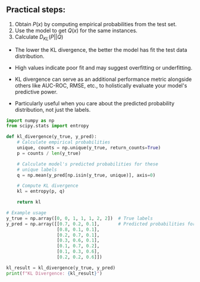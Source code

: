 ## Practical steps:

1. Obtain $P(x)$ by computing empirical probabilities from the test set.
2. Use the model to get $Q(x)$ for the same instances.
3. Calculate $D_{KL}(P||Q)$

- The lower the KL divergence, the better the model has fit the test data distribution.
- High values indicate poor fit and may suggest overfitting or underfitting.

- KL divergence can serve as an additional performance metric alongside others like AUC-ROC, RMSE, etc., to holistically evaluate your model's predictive power.
- Particularly useful when you care about the predicted probability distribution, not just the labels.

```python
import numpy as np
from scipy.stats import entropy

def kl_divergence(y_true, y_pred):
    # Calculate empirical probabilities
    unique, counts = np.unique(y_true, return_counts=True)
    p = counts / len(y_true)

    # Calculate model's predicted probabilities for these
	# unique labels
    q = np.mean(y_pred[np.isin(y_true, unique)], axis=0)

    # Compute KL divergence
    kl = entropy(p, q)

    return kl

# Example usage
y_true = np.array([0, 0, 1, 1, 1, 2, 2])  # True labels
y_pred = np.array([[0.7, 0.2, 0.1],       # Predicted probabilities for each class
                   [0.8, 0.1, 0.1],
                   [0.2, 0.7, 0.1],
                   [0.3, 0.6, 0.1],
                   [0.1, 0.7, 0.2],
                   [0.1, 0.3, 0.6],
                   [0.2, 0.2, 0.6]])

kl_result = kl_divergence(y_true, y_pred)
print(f"KL Divergence: {kl_result}")
```

